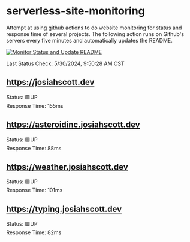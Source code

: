 # serverless-site-monitoring
Attempt at using github actions to do website monitoring for status and response time of several projects. The following action runs on Github's servers every five minutes and automatically updates the README.  

[![Monitor Status and Update README](https://github.com/JosiahSco/serverless-site-monitoring/actions/workflows/monitor.yaml/badge.svg)](https://github.com/JosiahSco/serverless-site-monitoring/actions/workflows/monitor.yaml)

Last Status Check: 5/30/2024, 9:50:28 AM CST

## https://josiahscott.dev
Status: 🟩UP  
Response Time: 155ms

## https://asteroidinc.josiahscott.dev
Status: 🟩UP  
Response Time: 88ms

## https://weather.josiahscott.dev
Status: 🟩UP  
Response Time: 101ms

## https://typing.josiahscott.dev
Status: 🟩UP  
Response Time: 82ms

